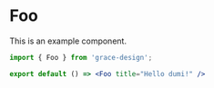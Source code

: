 # Foo

This is an example component.

```jsx
import { Foo } from 'grace-design';

export default () => <Foo title="Hello dumi!" />
```
